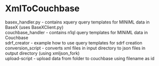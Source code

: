 # XmlToCouchbase
basex_handler.py - contains xquery query templates for MINiML data in BaseX (uses BaseXClient.py) <br/>
couchbase_handler - contains n1ql query templates for MINiML data in Couchbase <br/>
sdrf_creator - example how to use query templates for sdrf creation <br/>
conversion_script - converts xml files in input directory to json files in output directory (using xmljson_fork) <br/>
upload-script - upload data from folder to couchbase using filename as id <br/>
